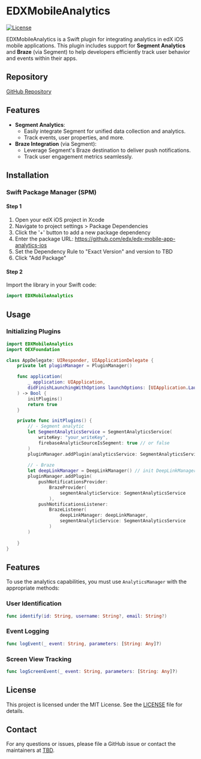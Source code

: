 
# EDXMobileAnalytics

[![License](https://img.shields.io/badge/license-MIT-green)](LICENSE)

EDXMobileAnalytics is a Swift plugin for integrating analytics in edX iOS mobile applications. This plugin includes support for **Segment Analytics** and **Braze** (via Segment) to help developers efficiently track user behavior and events within their apps.

## Repository

[GitHub Repository](https://github.com/edx/edx-mobile-app-analytics-ios)

## Features

- **Segment Analytics**:
  - Easily integrate Segment for unified data collection and analytics.
  - Track events, user properties, and more.
- **Braze Integration** (via Segment):
  - Leverage Segment's Braze destination to deliver push notifications.
  - Track user engagement metrics seamlessly.

## Installation

### Swift Package Manager (SPM)

#### Step 1
1. Open your edX iOS project in Xcode
2. Navigate to project settings > Package Dependencies
3. Click the '+' button to add a new package dependency
4. Enter the package URL: https://github.com/edx/edx-mobile-app-analytics-ios
5. Set the Dependency Rule to "Exact Version" and version to TBD
6. Click "Add Package"


#### Step 2 
Import the library in your Swift code:
```swift
import EDXMobileAnalytics
```

## Usage

### Initializing Plugins

```swift
import EDXMobileAnalytics
import OEXFoundation

class AppDelegate: UIResponder, UIApplicationDelegate {
    private let pluginManager = PluginManager()

    func application(
        _ application: UIApplication,
        didFinishLaunchingWithOptions launchOptions: [UIApplication.LaunchOptionsKey: Any]?
    ) -> Bool {
        initPlugins()
        return true
    }

    private func initPlugins() {
        // - Segment analytic
        let SegmentAnalyticsService = SegmentAnalyticsService(
            writeKey: "your_writeKey",
            firebaseAnalyticSourceIsSegment: true // or false
        )
        pluginManager.addPlugin(analyticsService: SegmentAnalyticsService)
        
        // - Braze
        let deepLinkManager = DeepLinkManager() // init DeepLinkManager here
        pluginManager.addPlugin(
            pushNotificationsProvider:
                BrazeProvider(
                    segmentAnalyticService: SegmentAnalyticsService
                ),
            pushNotificationsListener:
                BrazeListener(
                    deepLinkManager: deepLinkManager,
                    segmentAnalyticService: SegmentAnalyticsService
                )
        )
        
    }
}
```

## Features

To use the analytics capabilities, you must use `AnalyticsManager` with the appropriate methods:

### User Identification
```swift
func identify(id: String, username: String?, email: String?)
```

### Event Logging
```swift
func logEvent(_ event: String, parameters: [String: Any]?)
```

### Screen View Tracking
```swift
func logScreenEvent(_ event: String, parameters: [String: Any]?)
```

## License

This project is licensed under the MIT License. See the [LICENSE](LICENSE) file for details.

## Contact

For any questions or issues, please file a GitHub issue or contact the maintainers at [TBD](mailto:TBD).
